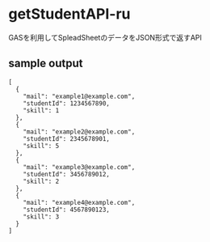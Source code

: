 # getStudentAPI-ru
GASを利用してSpleadSheetのデータをJSON形式で返すAPI

## sample output
```
[
  {
    "mail": "example1@example.com",
    "studentId": 1234567890,
    "skill": 1
  },
  {
    "mail": "example2@example.com",
    "studentId": 2345678901,
    "skill": 5
  },
  {
    "mail": "example3@example.com",
    "studentId": 3456789012,
    "skill": 2
  },
  {
    "mail": "example4@example.com",
    "studentId": 4567890123,
    "skill": 3
  }
]
```